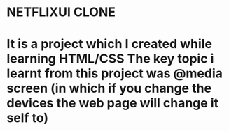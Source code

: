 <h1>NETFLIXUI CLONE<h1>

<h>It is a project which I created while learning HTML/CSS</h> 
<h>The key topic i learnt from this project was @media screen (in which if you change the devices the web page will change it self to)
